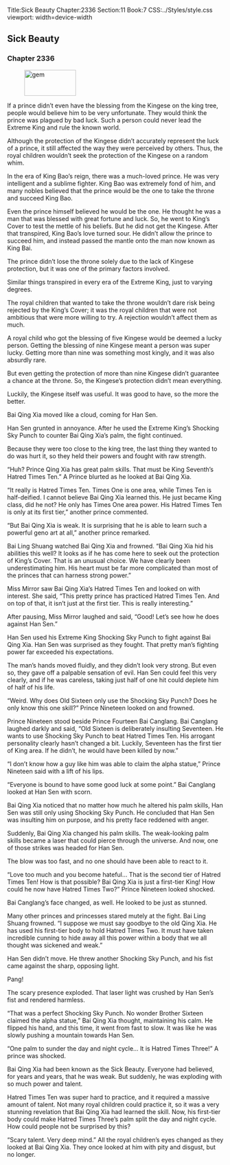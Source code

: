 Title:Sick Beauty 
Chapter:2336 
Section:11 
Book:7 
CSS:../Styles/style.css 
viewport: width=device-width
  
## Sick Beauty
### Chapter 2336
  
<figure>
	<img src="../Images/gem.gif" alt="gem" id="gem" width="120" height="60" />
</figure>
  

  
If a prince didn’t even have the blessing from the Kingese on the king tree, people would believe him to be very unfortunate. They would think the prince was plagued by bad luck. Such a person could never lead the Extreme King and rule the known world.

Although the protection of the Kingese didn’t accurately represent the luck of a prince, it still affected the way they were perceived by others. Thus, the royal children wouldn’t seek the protection of the Kingese on a random whim.

In the era of King Bao’s reign, there was a much-loved prince. He was very intelligent and a sublime fighter. King Bao was extremely fond of him, and many nobles believed that the prince would be the one to take the throne and succeed King Bao.

Even the prince himself believed he would be the one. He thought he was a man that was blessed with great fortune and luck. So, he went to King’s Cover to test the mettle of his beliefs. But he did not get the Kingese. After that transpired, King Bao’s love turned sour. He didn’t allow the prince to succeed him, and instead passed the mantle onto the man now known as King Bai.

The prince didn’t lose the throne solely due to the lack of Kingese protection, but it was one of the primary factors involved.

Similar things transpired in every era of the Extreme King, just to varying degrees.

The royal children that wanted to take the throne wouldn’t dare risk being rejected by the King’s Cover; it was the royal children that were not ambitious that were more willing to try. A rejection wouldn’t affect them as much.

A royal child who got the blessing of five Kingese would be deemed a lucky person. Getting the blessing of nine Kingese meant a person was super lucky. Getting more than nine was something most kingly, and it was also absurdly rare.

But even getting the protection of more than nine Kingese didn’t guarantee a chance at the throne. So, the Kingese’s protection didn’t mean everything.

Luckily, the Kingese itself was useful. It was good to have, so the more the better.

Bai Qing Xia moved like a cloud, coming for Han Sen.

Han Sen grunted in annoyance. After he used the Extreme King’s Shocking Sky Punch to counter Bai Qing Xia’s palm, the fight continued.

Because they were too close to the king tree, the last thing they wanted to do was hurt it, so they held their powers and fought with raw strength.

“Huh? Prince Qing Xia has great palm skills. That must be King Seventh’s Hatred Times Ten.” A Prince blurted as he looked at Bai Qing Xia.

“It really is Hatred Times Ten. Times One is one area, while Times Ten is half-deified. I cannot believe Bai Qing Xia learned this. He just became King class, did he not? He only has Times One area power. His Hatred Times Ten is only at its first tier,” another prince commented.

“But Bai Qing Xia is weak. It is surprising that he is able to learn such a powerful geno art at all,” another prince remarked.

Bai Ling Shuang watched Bai Qing Xia and frowned. “Bai Qing Xia hid his abilities this well? It looks as if he has come here to seek out the protection of King’s Cover. That is an unusual choice. We have clearly been underestimating him. His heart must be far more complicated than most of the princes that can harness strong power.”

Miss Mirror saw Bai Qing Xia’s Hatred Times Ten and looked on with interest. She said, “This pretty prince has practiced Hatred Times Ten. And on top of that, it isn’t just at the first tier. This is really interesting.”

After pausing, Miss Mirror laughed and said, “Good! Let’s see how he does against Han Sen.”

Han Sen used his Extreme King Shocking Sky Punch to fight against Bai Qing Xia. Han Sen was surprised as they fought. That pretty man’s fighting power far exceeded his expectations.

The man’s hands moved fluidly, and they didn’t look very strong. But even so, they gave off a palpable sensation of evil. Han Sen could feel this very clearly, and if he was careless, taking just half of one hit could deplete him of half of his life.

“Weird. Why does Old Sixteen only use the Shocking Sky Punch? Does he only know this one skill?” Prince Nineteen looked on and frowned.

Prince Nineteen stood beside Prince Fourteen Bai Canglang. Bai Canglang laughed darkly and said, “Old Sixteen is deliberately insulting Seventeen. He wants to use Shocking Sky Punch to beat Hatred Times Ten. His arrogant personality clearly hasn’t changed a bit. Luckily, Seventeen has the first tier of King area. If he didn’t, he would have been killed by now.”

“I don’t know how a guy like him was able to claim the alpha statue,” Prince Nineteen said with a lift of his lips.

“Everyone is bound to have some good luck at some point.” Bai Canglang looked at Han Sen with scorn.

Bai Qing Xia noticed that no matter how much he altered his palm skills, Han Sen was still only using Shocking Sky Punch. He concluded that Han Sen was insulting him on purpose, and his pretty face reddened with anger.

Suddenly, Bai Qing Xia changed his palm skills. The weak-looking palm skills became a laser that could pierce through the universe. And now, one of those strikes was headed for Han Sen.

The blow was too fast, and no one should have been able to react to it.

“Love too much and you become hateful… That is the second tier of Hatred Times Ten! How is that possible? Bai Qing Xia is just a first-tier King! How could he now have Hatred Times Two?” Prince Nineteen looked shocked.

Bai Canglang’s face changed, as well. He looked to be just as stunned.

Many other princes and princesses stared mutely at the fight. Bai Ling Shuang frowned. “I suppose we must say goodbye to the old Qing Xia. He has used his first-tier body to hold Hatred Times Two. It must have taken incredible cunning to hide away all this power within a body that we all thought was sickened and weak.”

Han Sen didn’t move. He threw another Shocking Sky Punch, and his fist came against the sharp, opposing light.

Pang!

The scary presence exploded. That laser light was crushed by Han Sen’s fist and rendered harmless.

“That was a perfect Shocking Sky Punch. No wonder Brother Sixteen claimed the alpha statue,” Bai Qing Xia thought, maintaining his calm. He flipped his hand, and this time, it went from fast to slow. It was like he was slowly pushing a mountain towards Han Sen.

“One palm to sunder the day and night cycle… It is Hatred Times Three!” A prince was shocked.

Bai Qing Xia had been known as the Sick Beauty. Everyone had believed, for years and years, that he was weak. But suddenly, he was exploding with so much power and talent.

Hatred Times Ten was super hard to practice, and it required a massive amount of talent. Not many royal children could practice it, so it was a very stunning revelation that Bai Qing Xia had learned the skill. Now, his first-tier body could make Hatred Times Three’s palm split the day and night cycle. How could people not be surprised by this?

“Scary talent. Very deep mind.” All the royal children’s eyes changed as they looked at Bai Qing Xia. They once looked at him with pity and disgust, but no longer.